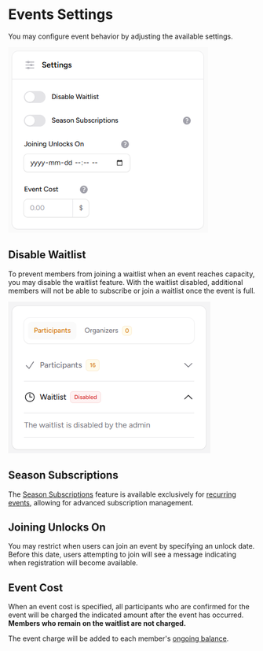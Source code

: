# Events Settings

You may configure event behavior by adjusting the available settings.

![Event Settings](../images/events/events-settings.png)

## Disable Waitlist

To prevent members from joining a waitlist when an event reaches capacity, you may disable the waitlist feature. With the waitlist disabled, additional members will not be able to subscribe or join a waitlist once the event is full.

![Waitlist Disabled](../images/events/waitlist-disabled.png)

## Season Subscriptions

The [Season Subscriptions](recurring_events.md#season-subscriptions) feature is available exclusively for [recurring events](recurring_events.md), allowing for advanced subscription management.

## Joining Unlocks On

You may restrict when users can join an event by specifying an unlock date. Before this date, users attempting to join will see a message indicating when registration will become available.

## Event Cost

When an event cost is specified, all participants who are confirmed for the event will be charged the indicated amount after the event has occurred. **Members who remain on the waitlist are not charged.**

The event charge will be added to each member's [ongoing balance](../billing.md#members-ongoing-balance).

